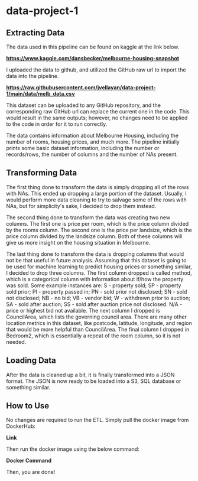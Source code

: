 # data-project-1
## Extracting Data
The data used in this pipeline can be found on kaggle at the link below.

**https://www.kaggle.com/dansbecker/melbourne-housing-snapshot**

I uploaded the data to github, and utilized the GitHub raw url to import the data into the pipeline.

**https://raw.githubusercontent.com/jvellayan/data-project-1/main/data/melb_data.csv**

This dataset can be uploaded to any GitHub repository, and the corresponding raw GitHub url can replace the current one in the code. This would result in the same outputs; however, no changes need to be applied to the code in order for it to run correctly.

The data contains information about Melbourne Housing, including the number of rooms, housing prices, and much more. The pipeline initially prints some basic dataset information, including the number or records/rows, the number of columns and the number of NAs present.

## Transforming Data

The first thing done to transform the data is simply dropping all of the rows with NAs. This ended up dropping a large portion of the dataset. Usually, I would perform more data cleaning to try to salvage some of the rows with NAs, but for simplicity's sake, I decided to drop them instead. 

The second thing done to transform the data was creating two new columns. The first one is price per room, which is the price column divided by the rooms column. The second one is the price per landsize, which is the price column divided by the landsize column. Both of these columns will give us more insight on the housing situation in Melbourne. 

The last thing done to transform the data is dropping columns that would not be that useful in future analysis. Assuming that this dataset is going to be used for machine learning to predict housing prices or something similar, I decided to drop three columns. The first column dropped is called method, which is a categorical column with information about if/how the property was sold. Some example instances are: S - property sold; SP - property sold prior; PI - property passed in; PN - sold prior not disclosed; SN - sold not disclosed; NB - no bid; VB - vendor bid; W - withdrawn prior to auction; SA - sold after auction; SS - sold after auction price not disclosed. N/A - price or highest bid not available. The next column I dropped is CouncilArea, which lists the governing council area. There are many other location metrics in this dataset, like postcode, latitude, longitude, and region that would be more helpful than CouncilArea. The final column I dropped in Bedroom2, which is essentially a repeat of the room column, so it is not needed.

## Loading Data

After the data is cleaned up a bit, it is finally transformed into a JSON format. The JSON is now ready to be loaded into a S3, SQL database or something similar. 

## How to Use
No changes are required to run the ETL. Simply pull the docker image from DockerHub: 

**Link**

Then run the docker image using the below command:

**Docker Command**

Then, you are done!

